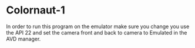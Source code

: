 # Colornaut-1

In order to run this program on the emulator make sure you change you use the API 22 and set the camera front and back to camera to Emulated in the AVD manager.









